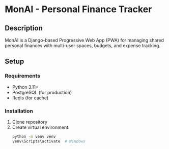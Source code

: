 # MonAI - Personal Finance Tracker

## Description

MonAI is a Django-based Progressive Web App (PWA) for managing shared personal finances with multi-user spaces, budgets, and expense tracking.

## Setup

### Requirements

- Python 3.11+
- PostgreSQL (for production)
- Redis (for cache)

### Installation

1. Clone repository
2. Create virtual environment:
   ```bash
   python -m venv venv
   venv\Scripts\activate  # Windows
   ```
